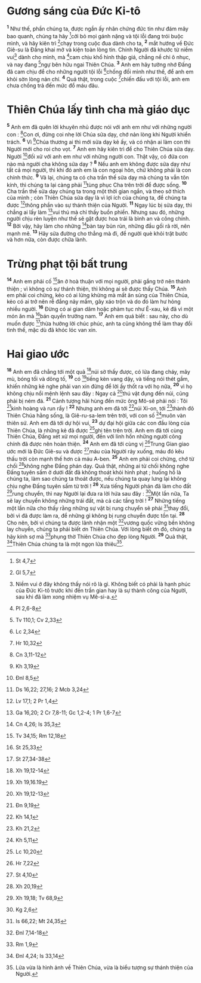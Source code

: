 # Gương sáng của Đức Ki-tô
<sup><b>1</b></sup> Như thế, phần chúng ta, được ngần ấy nhân chứng đức tin như đám mây bao quanh, chúng ta hãy [^1*]cởi bỏ mọi gánh nặng và tội lỗi đang trói buộc mình, và hãy kiên trì [^2*]chạy trong cuộc đua dành cho ta, <sup><b>2</b></sup> mắt hướng về Đức Giê-su là Đấng khai mở và kiện toàn lòng tin. Chính Người đã khước từ niềm vui[^1] dành cho mình, mà [^3*]cam chịu khổ hình thập giá, chẳng nề chi ô nhục, và nay đang [^4*]ngự bên hữu ngai Thiên Chúa. <sup><b>3</b></sup> Anh em hãy tưởng nhớ Đấng đã cam chịu để cho những người tội lỗi [^5*]chống đối mình như thế, để anh em khỏi sờn lòng nản chí. <sup><b>4</b></sup> Quả thật, trong cuộc [^6*]chiến đấu với tội lỗi, anh em chưa chống trả đến mức đổ máu đâu.

# Thiên Chúa lấy tình cha mà giáo dục
<sup><b>5</b></sup> Anh em đã quên lời khuyên nhủ được nói với anh em như với những người con : [^7*]Con ơi, đừng coi nhẹ lời Chúa sửa dạy, chớ nản lòng khi Người khiển trách. <sup><b>6</b></sup> Vì [^8*]Chúa thương ai thì mới sửa dạy kẻ ấy, và có nhận ai làm con thì Người mới cho roi cho vọt. <sup><b>7</b></sup> Anh em hãy kiên trì để cho Thiên Chúa sửa dạy. Người [^9*]đối xử với anh em như với những người con. Thật vậy, có đứa con nào mà người cha không sửa dạy ? <sup><b>8</b></sup> Nếu anh em không được sửa dạy như tất cả mọi người, thì khi đó anh em là con ngoại hôn, chứ không phải là con chính thức. <sup><b>9</b></sup> Vả lại, chúng ta có cha trần thế sửa dạy mà chúng ta vẫn tôn kính, thì chúng ta lại càng phải [^10*]tùng phục Cha trên trời để được sống. <sup><b>10</b></sup> Cha trần thế sửa dạy chúng ta trong một thời gian ngắn, và theo sở thích của mình ; còn Thiên Chúa sửa dạy là vì lợi ích của chúng ta, để chúng ta được [^11*]thông phần vào sự thánh thiện của Người. <sup><b>11</b></sup> Ngay lúc bị sửa dạy, thì chẳng ai lấy làm [^12*]vui thú mà chỉ thấy buồn phiền. Nhưng sau đó, những người chịu rèn luyện như thế sẽ gặt được hoa trái là bình an và công chính. <sup><b>12</b></sup> Bởi vậy, hãy làm cho những [^13*]bàn tay bủn rủn, những đầu gối rã rời, nên mạnh mẽ. <sup><b>13</b></sup> Hãy sửa đường cho thẳng mà đi, để người què khỏi trật bước và hơn nữa, còn được chữa lành.

# Trừng phạt tội bất trung
<sup><b>14</b></sup> Anh em phải cố [^14*]ăn ở hoà thuận với mọi người, phải gắng trở nên thánh thiện ; vì không có sự thánh thiện, thì không ai sẽ được thấy Chúa. <sup><b>15</b></sup> Anh em phải coi chừng, kẻo có ai lừng khừng mà mất ân sủng của Thiên Chúa, kẻo có ai trở nên rễ đắng nảy mầm, gây xáo trộn và do đó làm hư hỏng nhiều người. <sup><b>16</b></sup> Đừng có ai gian dâm hoặc phàm tục như Ê-xau, kẻ đã vì một món ăn mà [^15*]bán quyền trưởng nam. <sup><b>17</b></sup> Anh em quá biết : sau này, cho dù muốn được [^16*]thừa hưởng lời chúc phúc, anh ta cũng không thể làm thay đổi tình thế, mặc dù đã khóc lóc van xin.

# Hai giao ước
<sup><b>18</b></sup> Anh em đã chẳng tới một quả [^17*]núi sờ thấy được, có lửa đang cháy, mây mù, bóng tối và dông tố, <sup><b>19</b></sup> có [^18*]tiếng kèn vang dậy, và tiếng nói thét gầm, khiến những kẻ nghe phải van xin đừng để lời ấy thốt ra với họ nữa, <sup><b>20</b></sup> vì họ không chịu nổi mệnh lệnh sau đây : Ngay cả [^19*]thú vật đụng đến núi, cũng phải bị ném đá. <sup><b>21</b></sup> Cảnh tượng hãi hùng đến mức ông Mô-sê phải nói : Tôi [^20*]kinh hoàng và run rẩy ! <sup><b>22</b></sup> Nhưng anh em đã tới [^21*]núi Xi-on, tới [^22*]thành đô Thiên Chúa hằng sống, là Giê-ru-sa-lem trên trời, với con số [^23*]muôn vàn thiên sứ. Anh em đã tới dự hội vui, <sup><b>23</b></sup> dự đại hội giữa các con đầu lòng của Thiên Chúa, là những kẻ đã được [^24*]ghi tên trên trời. Anh em đã tới cùng Thiên Chúa, Đấng xét xử mọi người, đến với linh hồn những người công chính đã được nên hoàn thiện. <sup><b>24</b></sup> Anh em đã tới cùng vị [^25*]Trung Gian giao ước mới là Đức Giê-su và được [^26*]máu của Người rảy xuống, máu đó kêu thấu trời còn mạnh thế hơn cả máu A-ben. <sup><b>25</b></sup> Anh em phải coi chừng, chớ từ chối [^27*]không nghe Đấng phán dạy. Quả thật, những ai từ chối không nghe Đấng tuyên sấm ở dưới đất đã không thoát khỏi hình phạt ; huống hồ là chúng ta, làm sao chúng ta thoát được, nếu chúng ta quay lưng lại không chịu nghe Đấng tuyên sấm từ trời ! <sup><b>26</b></sup> Xưa tiếng Người phán đã làm cho đất [^28*]rung chuyển, thì nay Người lại đưa ra lời hứa sau đây : [^29*]Một lần nữa, Ta sẽ lay chuyển không những trái đất, mà cả các tầng trời ! <sup><b>27</b></sup> Những tiếng một lần nữa cho thấy rằng những sự vật bị rung chuyển sẽ phải [^30*]thay đổi, bởi vì đã được làm ra, để những gì không bị rung chuyển được tồn tại. <sup><b>28</b></sup> Cho nên, bởi vì chúng ta được lãnh nhận một [^31*]vương quốc vững bền không lay chuyển, chúng ta phải biết ơn Thiên Chúa. Với lòng biết ơn đó, chúng ta hãy kính sợ mà [^32*]phụng thờ Thiên Chúa cho đẹp lòng Người. <sup><b>29</b></sup> Quả thật, [^33*]Thiên Chúa chúng ta là một ngọn lửa thiêu[^2].

[^1]: Niềm vui ở đây không thấy nói rõ là gì. Không biết có phải là hạnh phúc của Đức Ki-tô trước khi đến trần gian hay là sự thành công của Người, sau khi đã làm xong nhiệm vụ Mê-si-a.
[^2]: Lửa vừa là hình ảnh về Thiên Chúa, vừa là biểu tượng sự thánh thiện của Người.
[^1*]: St 4,7
[^2*]: Gl 5,7
[^3*]: Pl 2,6-8
[^4*]: Tv 110,1; Cv 2,33
[^5*]: Lc 2,34
[^6*]: Hr 10,32
[^7*]: Cn 3,11-12
[^8*]: Kh 3,19
[^9*]: Đnl 8,5
[^10*]: Ds 16,22; 27,16; 2 Mcb 3,24
[^11*]: Lv 17,1; 2 Pr 1,4
[^12*]: Ga 16,20; 2 Cr 7,8-11; Gc 1,2-4; 1 Pr 1,6-7
[^13*]: Cn 4,26; Is 35,3
[^14*]: Tv 34,15; Rm 12,18
[^15*]: St 25,33
[^16*]: St 27,34-38
[^17*]: Xh 19,12-14
[^18*]: Xh 19,16.19
[^19*]: Xh 19,12-13
[^20*]: Đn 9,19
[^21*]: Kh 14,1
[^22*]: Kh 21,2
[^23*]: Kh 5,11
[^24*]: Lc 10,20
[^25*]: Hr 7,22
[^26*]: St 4,10
[^27*]: Xh 20,19
[^28*]: Xh 19,18; Tv 68,9
[^29*]: Kg 2,6
[^30*]: Is 66,22; Mt 24,35
[^31*]: Đnl 7,14-18
[^32*]: Rm 1,9
[^33*]: Đnl 4,24; Is 33,14
